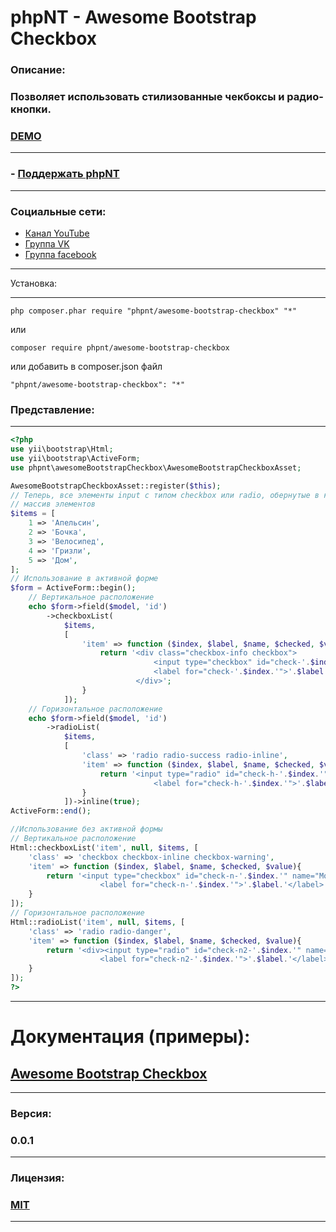 phpNT - Awesome Bootstrap Checkbox
================================

### Описание:
### Позволяет использовать стилизованные чекбоксы и радио-кнопки.
### [DEMO](http://phpnt.com/widget/awesome-bootstrap-checkbox)

------------
### - [Поддержать phpNT](http://phpnt.com/donate/index)
------------

### Социальные сети:
 - [Канал YouTube](https://www.youtube.com/c/phpnt)
 - [Группа VK](https://vk.com/phpnt)
 - [Группа facebook](https://www.facebook.com/Phpnt-595851240515413/)

------------

Установка:

------------

```
php composer.phar require "phpnt/awesome-bootstrap-checkbox" "*"
```
или

```
composer require phpnt/awesome-bootstrap-checkbox
```

или добавить в composer.json файл

```
"phpnt/awesome-bootstrap-checkbox": "*"
```

### Представление:
------------
```php
<?php
use yii\bootstrap\Html;
use yii\bootstrap\ActiveForm;
use phpnt\awesomeBootstrapCheckbox\AwesomeBootstrapCheckboxAsset;

AwesomeBootstrapCheckboxAsset::register($this);
// Теперь, все элементы input с типом checkbox или radio, обернутые в класс checkbox будут стилизованые
// массив элементов
$items = [
    1 => 'Апельсин',
    2 => 'Бочка',
    3 => 'Велосипед',
    4 => 'Гризли',
    5 => 'Дом',
];
// Использование в активной форме
$form = ActiveForm::begin();
    // Вертикальное расположение
    echo $form->field($model, 'id')
        ->checkboxList(
            $items,
            [
                'item' => function ($index, $label, $name, $checked, $value){
                    return '<div class="checkbox-info checkbox">
                                <input type="checkbox" id="check-'.$index.'" name="Model['.$name.'][]" value="'.$value.'" checked>
                                <label for="check-'.$index.'">'.$label.'</label>
                            </div>';
                }
            ]);
    // Горизонтальное расположение
    echo $form->field($model, 'id')
        ->radioList(
            $items,
            [
                'class' => 'radio radio-success radio-inline',
                'item' => function ($index, $label, $name, $checked, $value){
                    return '<input type="radio" id="check-h-'.$index.'" name="Model['.$name.'][]" value="0">
                                <label for="check-h-'.$index.'">'.$label.'</label>';
                }
            ])->inline(true);
ActiveForm::end();

//Использование без активной формы
// Вертикальное расположение
Html::checkboxList('item', null, $items, [
    'class' => 'checkbox checkbox-inline checkbox-warning',
    'item' => function ($index, $label, $name, $checked, $value){
        return '<input type="checkbox" id="check-n-'.$index.'" name="Model['.$name.'][]" value="'.$value.'" checked>
                    <label for="check-n-'.$index.'">'.$label.'</label>';
    }
]);
// Горизонтальное расположение
Html::radioList('item', null, $items, [
    'class' => 'radio radio-danger',
    'item' => function ($index, $label, $name, $checked, $value){
        return '<div><input type="radio" id="check-n2-'.$index.'" name="Model['.$name.'][]" value="'.$value.'">
                    <label for="check-n2-'.$index.'">'.$label.'</label></div>';
    }
]);
?>
```
------------
# Документация (примеры):
## [Awesome Bootstrap Checkbox](http://flatlogic.github.io/awesome-bootstrap-checkbox/demo/)
------------
### Версия:
### 0.0.1
------------
### Лицензия:
### [MIT](https://ru.wikipedia.org/wiki/%D0%9B%D0%B8%D1%86%D0%B5%D0%BD%D0%B7%D0%B8%D1%8F_MIT)
------------
